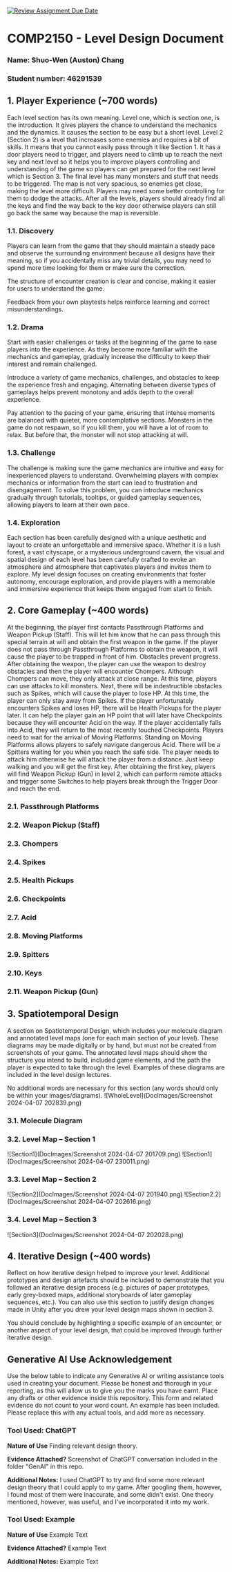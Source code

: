 [![Review Assignment Due Date](https://classroom.github.com/assets/deadline-readme-button-24ddc0f5d75046c5622901739e7c5dd533143b0c8e959d652212380cedb1ea36.svg)](https://classroom.github.com/a/YyUO0xtt)
# COMP2150  - Level Design Document
### Name: Shuo-Wen (Auston) Chang
### Student number: 46291539


## 1. Player Experience (~700 words)

Each level section has its own meaning. Level one, which is section one, is the introduction. It gives players the chance to understand the mechanics and the dynamics. It causes the section to be easy but a short level. Level 2 (Section 2) is a level that increases some enemies and requires a bit of skills. It means that you cannot easily pass through it like Section 1. It has a door players need to trigger, and players need to climb up to reach the next key and next level so it helps you to improve players controlling and understanding of the game so players can get prepared for the next level which is Section 3. The final level has many monsters and stuff that needs to be triggered. The map is not very spacious, so enemies get close, making the level more difficult. Players may need some better controlling for them to dodge the attacks. After all the levels, players should already find all the keys and find the way back to the key door otherwise players can still go back the same way because the map is reversible. 

### 1.1. Discovery

Players can learn from the game that they should maintain a steady pace and observe the surrounding environment because all designs have their meaning, so if you accidentally miss any trivial details, you may need to spend more time looking for them or make sure the correction. 

The structure of encounter creation is clear and concise, making it easier for users to understand the game. 

Feedback from your own playtests helps reinforce learning and correct misunderstandings. 

### 1.2. Drama

Start with easier challenges or tasks at the beginning of the game to ease players into the experience. As they become more familiar with the mechanics and gameplay, gradually increase the difficulty to keep their interest and remain challenged. 

Introduce a variety of game mechanics, challenges, and obstacles to keep the experience fresh and engaging. Alternating between diverse types of gameplays helps prevent monotony and adds depth to the overall experience. 

Pay attention to the pacing of your game, ensuring that intense moments are balanced with quieter, more contemplative sections. Monsters in the game do not respawn, so if you kill them, you will have a lot of room to relax. But before that, the monster will not stop attacking at will. 

### 1.3. Challenge

The challenge is making sure the game mechanics are intuitive and easy for inexperienced players to understand. Overwhelming players with complex mechanics or information from the start can lead to frustration and disengagement. To solve this problem, you can introduce mechanics gradually through tutorials, tooltips, or guided gameplay sequences, allowing players to learn at their own pace. 

### 1.4. Exploration

Each section has been carefully designed with a unique aesthetic and layout to create an unforgettable and immersive space. Whether it is a lush forest, a vast cityscape, or a mysterious underground cavern, the visual and spatial design of each level has been carefully crafted to evoke an atmosphere and atmosphere that captivates players and invites them to explore. My level design focuses on creating environments that foster autonomy, encourage exploration, and provide players with a memorable and immersive experience that keeps them engaged from start to finish. 

## 2. Core Gameplay (~400 words)

At the beginning, the player first contacts Passthrough Platforms and Weapon Pickup (Staff). This will let him know that he can pass through this special terrain at will and obtain the first weapon in the game. If the player does not pass through Passthrough Platforms to obtain the weapon, it will cause the player to be trapped in front of him. Obstacles prevent progress. After obtaining the weapon, the player can use the weapon to destroy obstacles and then the player will encounter Chompers. Although Chompers can move, they only attack at close range. At this time, players can use attacks to kill monsters. Next, there will be indestructible obstacles such as Spikes, which will cause the player to lose HP. At this time, the player can only stay away from Spikes. If the player unfortunately encounters Spikes and loses HP, there will be Health Pickups for the player later. It can help the player gain an HP point that will later have Checkpoints because they will encounter Acid on the way. If the player accidentally falls into Acid, they will return to the most recently touched Checkpoints. Players need to wait for the arrival of Moving Platforms. Standing on Moving Platforms allows players to safely navigate dangerous Acid. There will be a Spitters waiting for you when you reach the safe side. The player needs to attack him otherwise he will attack the player from a distance. Just keep walking and you will get the first key. After obtaining the first key, players will find Weapon Pickup (Gun) in level 2, which can perform remote attacks and trigger some Switches to help players break through the Trigger Door and reach the end. 

### 2.1. Passthrough Platforms 

### 2.2. Weapon Pickup (Staff)

### 2.3. Chompers

### 2.4. Spikes

### 2.5. Health Pickups 

### 2.6. Checkpoints

### 2.7. Acid 

### 2.8. Moving Platforms

### 2.9. Spitters

### 2.10. Keys

### 2.11. Weapon Pickup (Gun)

## 3. Spatiotemporal Design
A section on Spatiotemporal Design, which includes your molecule diagram and annotated level maps (one for each main section of your level). These diagrams may be made digitally or by hand, but must not be created from screenshots of your game. The annotated level maps should show the structure you intend to build, included game elements, and the path the player is expected to take through the level. Examples of these diagrams are included in the level design lectures.

No additional words are necessary for this section (any words should only be within your images/diagrams).
![WholeLevel](DocImages/Screenshot 2024-04-07 202839.png)
### 3.1. Molecule Diagram

### 3.2. Level Map – Section 1
![Section1](DocImages/Screenshot 2024-04-07 201709.png)
![Section1](DocImages/Screenshot 2024-04-07 230011.png)
### 3.3. Level Map – Section 2
![Section2](DocImages/Screenshot 2024-04-07 201940.png)
![Section2.2](DocImages/Screenshot 2024-04-07 202616.png)
### 3.4. Level Map – Section 3
![Section3](DocImages/Screenshot 2024-04-07 202028.png)

## 4. Iterative Design (~400 words)
Reflect on how iterative design helped to improve your level. Additional prototypes and design artefacts should be included to demonstrate that you followed an iterative design process (e.g. pictures of paper prototypes, early grey-boxed maps, additional storyboards of later gameplay sequences, etc.). You can also use this section to justify design changes made in Unity after you drew your level design maps shown in section 3. 

You should conclude by highlighting a specific example of an encounter, or another aspect of your level design, that could be improved through further iterative design.

## Generative AI Use Acknowledgement

Use the below table to indicate any Generative AI or writing assistance tools used in creating your document. Please be honest and thorough in your reporting, as this will allow us to give you the marks you have earnt. Place any drafts or other evidence inside this repository. This form and related evidence do not count to your word count.
An example has been included. Please replace this with any actual tools, and add more as necessary.


### Tool Used: ChatGPT
**Nature of Use** Finding relevant design theory.

**Evidence Attached?** Screenshot of ChatGPT conversation included in the folder "GenAI" in this repo.

**Additional Notes:** I used ChatGPT to try and find some more relevant design theory that I could apply to my game. After googling them, however, I found most of them were inaccurate, and some didn't exist. One theory mentioned, however, was useful, and I've incorporated it into my work.

### Tool Used: Example
**Nature of Use** Example Text

**Evidence Attached?** Example Text

**Additional Notes:** Example Text


